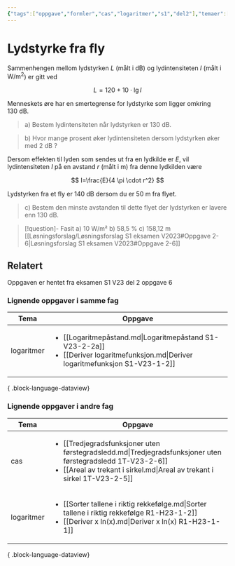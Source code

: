 ```yaml
---
{"tags":["oppgave","formler","cas","logaritmer","s1","del2"],"temaer":["formler","cas","logaritmer"],"alias":[null],"del":2,"oppgave":6,"fag":"s1","eksamen":"v23","dg-publish":true,"title":"Lydstyrke fra fly","date":"2023-05-29","modified":"2023-05-29","permalink":"/lydstyrke-fra-fly/","dgPassFrontmatter":true}
---
```



# Lydstyrke fra fly
Sammenhengen mellom lydstyrken $L$ (målt i dB) og lydintensiteten $I$ (målt i $\mathrm{W} / \mathrm{m}^2$) er gitt ved

$$
L=120+10 \cdot \lg I
$$

Menneskets øre har en smertegrense for lydstyrke som ligger omkring $130 \mathrm{~dB}$.

>a) Bestem lydintensiteten når lydstyrken er $130 \mathrm{~dB}$.

>b) Hvor mange prosent øker lydintensiteten dersom lydstyrken øker med $2 \mathrm{~dB}$ ?

Dersom effekten til lyden som sendes ut fra en lydkilde er $E$, vil lydintensiteten $I$ på en avstand $r$ (målt i m) fra denne lydkilden være

$$
I=\frac{E}{4 \pi \cdot r^2}
$$

Lydstyrken fra et fly er $140 \mathrm{~dB}$ dersom du er $50 \mathrm{~m}$ fra flyet.

>c) Bestem den minste avstanden til dette flyet der lydstyrken er lavere enn $130 \mathrm{~dB}$.

>[!question]- Fasit
> a) 10 W/m²
> b) 58,5 %
> c) 158,12 m
> [[Løsningsforslag/Løsningsforslag S1 eksamen V2023#Oppgave 2-6\|Løsningsforslag S1 eksamen V2023#Oppgave 2-6]]
>

## Relatert
<p><span>Oppgaven er hentet fra eksamen S1 V23 del 2 oppgave 6</span></p>

### Lignende oppgaver i samme fag
| Tema       | Oppgave                                                                                                                                                  |
| ---------- | -------------------------------------------------------------------------------------------------------------------------------------------------------- |
| logaritmer | <ul><li>[[Logaritmepåstand.md\\|Logaritmepåstand S1-V23-2-2a]]</li><li>[[Deriver logaritmefunksjon.md\\|Deriver logaritmefunksjon S1-V23-1-2]]</li></ul> |

{ .block-language-dataview}

### Lignende oppgaver i andre fag
| Tema       | Oppgave                                                                                                                                                                                                     |
| ---------- | ----------------------------------------------------------------------------------------------------------------------------------------------------------------------------------------------------------- |
| cas        | <ul><li>[[Tredjegradsfunksjoner uten førstegradsledd.md\\|Tredjegradsfunksjoner uten førstegradsledd 1T-V23-2-6]]</li><li>[[Areal av trekant i sirkel.md\\|Areal av trekant i sirkel 1T-V23-2-5]]</li></ul> |
| logaritmer | <ul><li>[[Sorter tallene i riktig rekkefølge.md\\|Sorter tallene i riktig rekkefølge R1-H23-1-2]]</li><li>[[Deriver x ln(x).md\\|Deriver x ln(x) R1-H23-1-1]]</li></ul>                                     |

{ .block-language-dataview}
